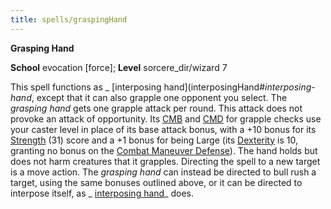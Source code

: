 ```yaml
---
title: spells/graspingHand
---
```

 **Grasping Hand**

**School** evocation [force]; **Level** sorcere_dir/wizard 7

This spell functions as _ [interposing hand](interposingHand#_interposing-hand_, except that it can also grapple one opponent you select. The _grasping hand_ gets one grapple attack per round. This attack does not provoke an attack of opportunity. Its [CMB](../combat#_combat-maneuver-bonus) and [CMD](../combat#_combat-maneuver-defense) for grapple checks use your caster level in place of its base attack bonus, with a +10 bonus for its [Strength](../gettingStarted#_strength) (31) score and a +1 bonus for being Large (its [Dexterity](../gettingStarted#_dexterity) is 10, granting no bonus on the [Combat Maneuver Defense](../combat#_combat-maneuver-defense)). The hand holds but does not harm creatures that it grapples. Directing the spell to a new target is a move action. The _grasping hand_ can instead be directed to bull rush a target, using the same bonuses outlined above, or it can be directed to interpose itself, as _ [interposing hand](interposingHand#_interposing-hand)_ does.

